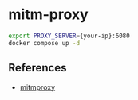 # mitm-proxy

```sh
export PROXY_SERVER={your-ip}:6080
docker compose up -d
```

## References
- [mitmproxy](https://mitmproxy.org/)
